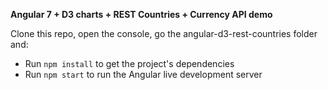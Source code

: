 **Angular 7 + D3 charts + REST Countries + Currency API demo**

Clone this repo, open the console, go the angular-d3-rest-countries folder and:

- Run `npm install` to get the project's dependencies
- Run `npm start` to run the Angular live development server
